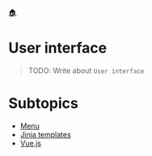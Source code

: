 <!--startTocHeader-->
[🏠](../README.md)
# User interface
<!--endTocHeader-->

> TODO: Write about `User interface`

<!--startTocSubtopic-->
# Subtopics
- [Menu](menu.md)
- [Jinja templates](jinja-templates.md)
- [Vue.js](vuejs.md)
<!--endTocSubtopic-->